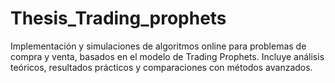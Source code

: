 # Thesis_Trading_prophets
Implementación y simulaciones de algoritmos online para problemas de compra y venta, basados en el modelo de Trading Prophets. Incluye análisis teóricos, resultados prácticos y comparaciones con métodos avanzados.
